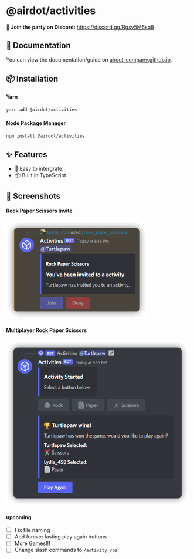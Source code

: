 # @airdot/activities

**🎉 Join the party on Discord:** https://discord.gg/Rgxv5M6sq9
## 📃 Documentation
You can view the documentation/guide on [airdot-company.github.io](https://airdot-company.github.io/discord-activities/).
## 📦 Installation
#### Yarn
```bash
yarn add @airdot/activities
```
#### Node Package Manager
```bash
npm install @airdot/activities
```

## ✨ Features
- 🍃 Easy to intergrate.
- 📦 Built in TypeScript.

## 📸 Screenshots
#### Rock Paper Scissors Invite
![Rock Paper Scissors Invite](/media/RPS_Invite.png)
#### Multiplayer Rock Paper Scissors
![Multiplayer Rock Paper Scissors](/media/MultiplayerRPS.png)

#### upcoming
- [ ] Fix file naming
- [ ] Add forever lasting play again buttons
- [ ] More Games!!!
- [ ] Change slash commands to `/activity rps`